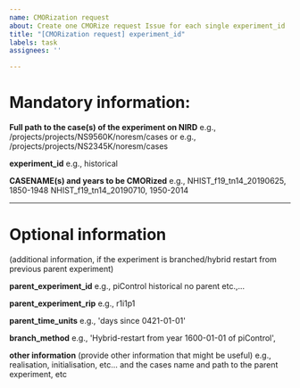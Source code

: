 ```yaml
---
name: CMORization request
about: Create one CMORize request Issue for each single experiment_id
title: "[CMORization request] experiment_id"
labels: task
assignees: ''

---
```


Mandatory information:
=====

**Full path to the case(s) of the experiment on NIRD**
e.g., /projects/projects/NS9560K/noresm/cases
or
e.g., /projects/projects/NS2345K/noresm/cases

**experiment_id**
e.g., historical

**CASENAME(s) and years to be CMORized**
e.g., 
NHIST_f19_tn14_20190625, 1850-1948
NHIST_f19_tn14_20190710,  1950-2014

---
Optional information
=====
(additional information, if the experiment is branched/hybrid restart from previous parent experiment)

**parent_experiment_id**
e.g., 
piControl
historical
no parent
etc.,...

**parent_experiment_rip**
e.g., r1i1p1

**parent_time_units**
e.g.,
'days since 0421-01-01'

**branch_method**
e.g.,
'Hybrid-restart from year 1600-01-01 of piControl',

**other information**
(provide other information that might be useful)
e.g., realisation, initialisation, etc...
and the cases name and path to the parent experiment, etc
